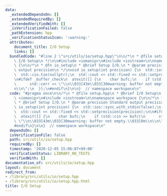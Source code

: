 ```yaml
---
data:
  _extendedDependsOn: []
  _extendedRequiredBy: []
  _extendedVerifiedWith: []
  _isVerificationFailed: false
  _pathExtension: hpp
  _verificationStatusIcon: ':warning:'
  attributes:
    document_title: I/O Setup
    links: []
  bundledCode: "#line 2 \"src/utils/io/setup.hpp\"\n\n/*\n * @file setup.hpp\n * @brief\
    \ I/O Setup\n */\n\n#include <iomanip>\n#include <iostream>\n\nnamespace workspace\
    \ {\n\n/*\n * @fn io_setup\n * @brief Setup I/O.\n * @param precision Standard\
    \ output precision\n */\nvoid io_setup(int precision) {\n  std::ios::sync_with_stdio(false);\n\
    \  std::cin.tie(nullptr);\n  std::cout << std::fixed << std::setprecision(precision);\n\
    \n#ifdef _buffer_check\n  atexit([] {\n    char bufc;\n    if (std::cin >> bufc)\n\
    \      std::cerr << \"\\n\\033[43m\\033[30mwarning: buffer not empty.\\033[0m\\\
    n\\n\";\n  });\n#endif\n}\n\n}  // namespace workspace\n"
  code: "#pragma once\n\n/*\n * @file setup.hpp\n * @brief I/O Setup\n */\n\n#include\
    \ <iomanip>\n#include <iostream>\n\nnamespace workspace {\n\n/*\n * @fn io_setup\n\
    \ * @brief Setup I/O.\n * @param precision Standard output precision\n */\nvoid\
    \ io_setup(int precision) {\n  std::ios::sync_with_stdio(false);\n  std::cin.tie(nullptr);\n\
    \  std::cout << std::fixed << std::setprecision(precision);\n\n#ifdef _buffer_check\n\
    \  atexit([] {\n    char bufc;\n    if (std::cin >> bufc)\n      std::cerr <<\
    \ \"\\n\\033[43m\\033[30mwarning: buffer not empty.\\033[0m\\n\\n\";\n  });\n\
    #endif\n}\n\n}  // namespace workspace\n"
  dependsOn: []
  isVerificationFile: false
  path: src/utils/io/setup.hpp
  requiredBy: []
  timestamp: '2020-12-05 15:06:07+09:00'
  verificationStatus: LIBRARY_NO_TESTS
  verifiedWith: []
documentation_of: src/utils/io/setup.hpp
layout: document
redirect_from:
- /library/src/utils/io/setup.hpp
- /library/src/utils/io/setup.hpp.html
title: I/O Setup
---
```

